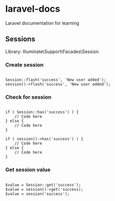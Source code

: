 # laravel-docs
Laravel documentation for learning  

## Sessions 

Library: Illuminate\Support\Facades\Session

### Create session  

```

Session::flash('success', 'New user added');
session()->flash('success', 'New user added');

```


### Check for session  

```

if ( Session::has('success') ) {
    // Code here
} else {
    // Code here
}

if ( session()->has('success') ) {
    // Code here
} else {
    // Code here
}

```  


### Get session value  

```

$value = Session::get('success');
$value = session()->get('success);
$value = session('success');

```
 
